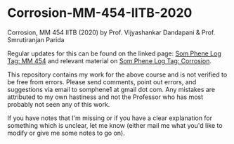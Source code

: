 # Corrosion-MM-454-IITB-2020
Corrosion, MM 454 IITB (2020) by Prof. Vijyashankar Dandapani &amp; Prof. Smrutiranjan Parida

Regular updates for this can be found on the linked page: [Som Phene Log Tag: MM 454](https://somphene.github.io/tags/#MM%20454) and relevant material on [Som Phene Log Tag: Corrosion](https://somphene.github.io/tags/#Corrosion). 

This repository contains my work for the above course and is not verified to be free from errors. Please send comments, point out errors, and suggestions via email to somphene1 at gmail dot com. Any mistakes are attributed to my own hastiness and not the Professor who has most probably not seen any of this work. 

If you have notes that I'm missing or if you have a clear explanation for something which is unclear, let me know (either mail me what you'd like to modify or give me some notes to go on).
